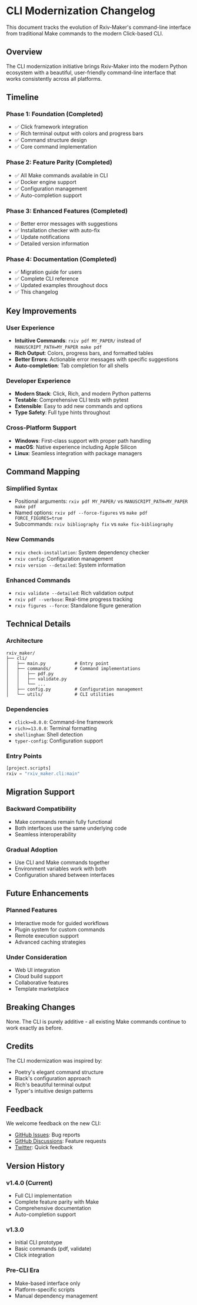 # CLI Modernization Changelog

This document tracks the evolution of Rxiv-Maker's command-line interface from traditional Make commands to the modern Click-based CLI.

## Overview

The CLI modernization initiative brings Rxiv-Maker into the modern Python ecosystem with a beautiful, user-friendly command-line interface that works consistently across all platforms.

## Timeline

### Phase 1: Foundation (Completed)
- ✅ Click framework integration
- ✅ Rich terminal output with colors and progress bars
- ✅ Command structure design
- ✅ Core command implementation

### Phase 2: Feature Parity (Completed)
- ✅ All Make commands available in CLI
- ✅ Docker engine support
- ✅ Configuration management
- ✅ Auto-completion support

### Phase 3: Enhanced Features (Completed)
- ✅ Better error messages with suggestions
- ✅ Installation checker with auto-fix
- ✅ Update notifications
- ✅ Detailed version information

### Phase 4: Documentation (Completed)
- ✅ Migration guide for users
- ✅ Complete CLI reference
- ✅ Updated examples throughout docs
- ✅ This changelog

## Key Improvements

### User Experience
- **Intuitive Commands**: `rxiv pdf MY_PAPER/` instead of `MANUSCRIPT_PATH=MY_PAPER make pdf`
- **Rich Output**: Colors, progress bars, and formatted tables
- **Better Errors**: Actionable error messages with specific suggestions
- **Auto-completion**: Tab completion for all shells

### Developer Experience
- **Modern Stack**: Click, Rich, and modern Python patterns
- **Testable**: Comprehensive CLI tests with pytest
- **Extensible**: Easy to add new commands and options
- **Type Safety**: Full type hints throughout

### Cross-Platform Support
- **Windows**: First-class support with proper path handling
- **macOS**: Native experience including Apple Silicon
- **Linux**: Seamless integration with package managers

## Command Mapping

### Simplified Syntax
- Positional arguments: `rxiv pdf MY_PAPER/` vs `MANUSCRIPT_PATH=MY_PAPER make pdf`
- Named options: `rxiv pdf --force-figures` vs `make pdf FORCE_FIGURES=true`
- Subcommands: `rxiv bibliography fix` vs `make fix-bibliography`

### New Commands
- `rxiv check-installation`: System dependency checker
- `rxiv config`: Configuration management
- `rxiv version --detailed`: System information

### Enhanced Commands
- `rxiv validate --detailed`: Rich validation output
- `rxiv pdf --verbose`: Real-time progress tracking
- `rxiv figures --force`: Standalone figure generation

## Technical Details

### Architecture
```
rxiv_maker/
├── cli/
│   ├── main.py           # Entry point
│   ├── commands/         # Command implementations
│   │   ├── pdf.py
│   │   ├── validate.py
│   │   └── ...
│   ├── config.py         # Configuration management
│   └── utils/            # CLI utilities
```

### Dependencies
- `click>=8.0.0`: Command-line framework
- `rich>=13.0.0`: Terminal formatting
- `shellingham`: Shell detection
- `typer-config`: Configuration support

### Entry Points
```python
[project.scripts]
rxiv = "rxiv_maker.cli:main"
```

## Migration Support

### Backward Compatibility
- Make commands remain fully functional
- Both interfaces use the same underlying code
- Seamless interoperability

### Gradual Adoption
- Use CLI and Make commands together
- Environment variables work with both
- Configuration shared between interfaces

## Future Enhancements

### Planned Features
- Interactive mode for guided workflows
- Plugin system for custom commands
- Remote execution support
- Advanced caching strategies

### Under Consideration
- Web UI integration
- Cloud build support
- Collaborative features
- Template marketplace

## Breaking Changes

None. The CLI is purely additive - all existing Make commands continue to work exactly as before.

## Credits

The CLI modernization was inspired by:
- Poetry's elegant command structure
- Black's configuration approach
- Rich's beautiful terminal output
- Typer's intuitive design patterns

## Feedback

We welcome feedback on the new CLI:
- [GitHub Issues](https://github.com/henriqueslab/rxiv-maker/issues): Bug reports
- [GitHub Discussions](https://github.com/henriqueslab/rxiv-maker/discussions): Feature requests
- [Twitter](https://twitter.com/henriqueslab): Quick feedback

## Version History

### v1.4.0 (Current)
- Full CLI implementation
- Complete feature parity with Make
- Comprehensive documentation
- Auto-completion support

### v1.3.0
- Initial CLI prototype
- Basic commands (pdf, validate)
- Click integration

### Pre-CLI Era
- Make-based interface only
- Platform-specific scripts
- Manual dependency management